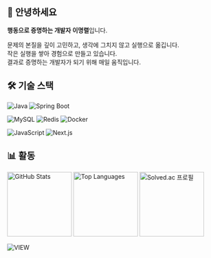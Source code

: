 

## 👋 안녕하세요  
**행동으로 증명하는 개발자 이명렬**입니다.

문제의 본질을 깊이 고민하고, 생각에 그치지 않고 실행으로 옮깁니다.  
작은 실행을 쌓아 경험으로 만들고 있습니다.  
결과로 증명하는 개발자가 되기 위해 매일 움직입니다.


## 🛠️ 기술 스택

![Java](https://img.shields.io/badge/Java-007396?style=for-the-badge&logo=Java&logoColor=white)
![Spring Boot](https://img.shields.io/badge/Spring%20Boot-6DB33F?style=for-the-badge&logo=Spring-Boot&logoColor=white)

![MySQL](https://img.shields.io/badge/MySQL-4479A1?style=for-the-badge&logo=MySQL&logoColor=white)
![Redis](https://img.shields.io/badge/Redis-DC382D?style=for-the-badge&logo=Redis&logoColor=white)
![Docker](https://img.shields.io/badge/Docker-2496ED?style=for-the-badge&logo=Docker&logoColor=white)

![JavaScript](https://img.shields.io/badge/JavaScript-F7DF1E?style=for-the-badge&logo=JavaScript&logoColor=black)
![Next.js](https://img.shields.io/badge/Next.js-000000?style=for-the-badge&logo=Next.js&logoColor=white)


## 📊 활동
<p>
  <img height="150" src="https://github-readme-stats.vercel.app/api?username=dlaudfuf33&show_icons=true&theme=radical" alt="GitHub Stats" />
  <img height="150" src="https://github-readme-stats.vercel.app/api/top-langs/?username=dlaudfuf33&layout=compact" alt="Top Languages" />
  <img height="150" src="http://mazassumnida.wtf/api/v2/generate_badge?boj=dlaudfuf33" alt="Solved.ac 프로필" />
</p>


<p align="left">
  <img src="https://komarev.com/ghpvc/?username=dlaudfuf33&label=view&color=0e75b6&style=flat" alt="VIEW" />
</p>
